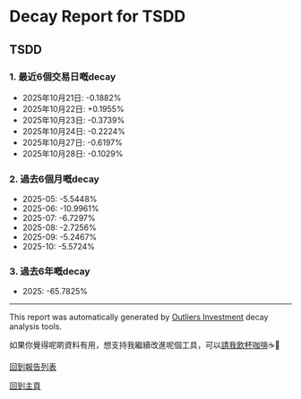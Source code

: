 # Decay Report for TSDD

## TSDD

### 1. 最近6個交易日嘅decay

- 2025年10月21日: -0.1882%
- 2025年10月22日: +0.1955%
- 2025年10月23日: -0.3739%
- 2025年10月24日: -0.2224%
- 2025年10月27日: -0.6197%
- 2025年10月28日: -0.1029%

### 2. 過去6個月嘅decay

- 2025-05: -5.5448%
- 2025-06: -10.9961%
- 2025-07: -6.7297%
- 2025-08: -2.7256%
- 2025-09: -5.2467%
- 2025-10: -5.5724%

### 3. 過去6年嘅decay

- 2025: -65.7825%

------------------------------
This report was automatically generated by [Outliers Investment](https://outliersecon.github.io/Outliers-Investment/) decay analysis tools.

如果你覺得呢啲資料有用，想支持我繼續改進呢個工具，可以[請我飲杯咖啡](https://buymeacoffee.com/outliersecon)☕🙏

[回到報告列表](https://outliersecon.github.io/Outliers-Investment/reports/reports_public)

[回到主頁](https://outliersecon.github.io/Outliers-Investment/)